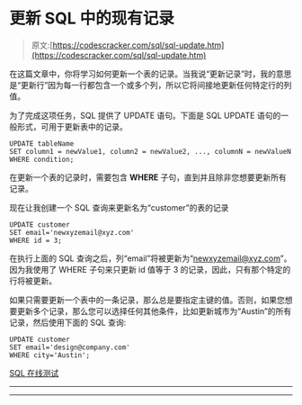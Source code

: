 # 更新 SQL 中的现有记录

> 原文:[https://codescracker.com/sql/sql-update.htm](https://codescracker.com/sql/sql-update.htm)

在这篇文章中，你将学习如何更新一个表的记录。当我说“更新记录”时，我的意思是“更新行”因为每一行都包含一个或多个列，所以它将间接地更新任何特定行的列值。

为了完成这项任务，SQL 提供了 UPDATE 语句。下面是 SQL UPDATE 语句的一般形式，可用于更新表中的记录。

```
UPDATE tableName
SET column1 = newValue1, column2 = newValue2, ..., columnN = newValueN
WHERE condition;
```

在更新一个表的记录时，需要包含 **WHERE** 子句，直到并且除非您想要更新所有记录。

现在让我创建一个 SQL 查询来更新名为“customer”的表的记录

```
UPDATE customer
SET email='newxyzemail@xyz.com'
WHERE id = 3;
```

在执行上面的 SQL 查询之后，列“email”将被更新为“newxyzemail@xyz.com”。因为我使用了 WHERE 子句来只更新 id 值等于 3 的记录，因此，只有那个特定的行将被更新。

如果只需要更新一个表中的一条记录，那么总是要指定主键的值。否则，如果您想要更新多个记录，那么您可以选择任何其他条件，比如更新城市为“Austin”的所有记录，然后使用下面的 SQL 查询:

```
UPDATE customer
SET email='design@company.com'
WHERE city='Austin';
```

[SQL 在线测试](/exam/showtest.php?subid=7)

* * *

* * *